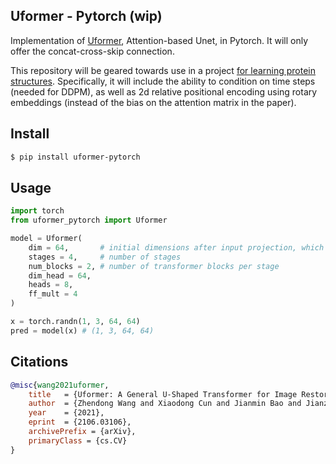 ## Uformer - Pytorch (wip)

Implementation of <a href="https://arxiv.org/abs/2106.03106">Uformer</a>, Attention-based Unet, in Pytorch. It will only offer the concat-cross-skip connection.

This repository will be geared towards use in a project <a href="https://github.com/lucidrains/ddpm-proteins">for learning protein structures</a>. Specifically, it will include the ability to condition on time steps (needed for DDPM), as well as 2d relative positional encoding using rotary embeddings (instead of the bias on the attention matrix in the paper).

## Install

```bash
$ pip install uformer-pytorch
```

## Usage

```python
import torch
from uformer_pytorch import Uformer

model = Uformer(
    dim = 64,       # initial dimensions after input projection, which increases by 2x each stage
    stages = 4,     # number of stages
    num_blocks = 2, # number of transformer blocks per stage
    dim_head = 64,
    heads = 8,
    ff_mult = 4
)

x = torch.randn(1, 3, 64, 64)
pred = model(x) # (1, 3, 64, 64)
```

## Citations

```bibtex
@misc{wang2021uformer,
    title   = {Uformer: A General U-Shaped Transformer for Image Restoration}, 
    author  = {Zhendong Wang and Xiaodong Cun and Jianmin Bao and Jianzhuang Liu},
    year    = {2021},
    eprint  = {2106.03106},
    archivePrefix = {arXiv},
    primaryClass = {cs.CV}
}
```
